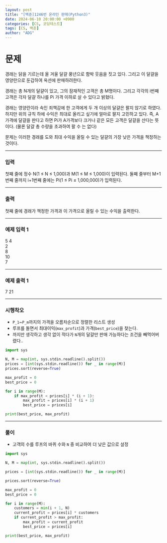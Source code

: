 ```yaml
---
layout: post
title: "[백준]1246번 온라인 판매(Python3)"
date: 2024-06-10 20:00:00 +0900
categories: [CS, 코딩테스트]
tags: [CS, 백준]
author: "ADG"
---
```


# 문제

경래는 닭을 기르는데 올 겨울 달걀 풍년으로 함박 웃음을 짓고 있다. 그리고 이 달걀을 영양란으로 둔갑하여 옥션에 판매하려한다.

경래는 총 N개의 달걀이 있고, 그의 잠재적인 고객은 총 M명이다. 그리고 각각의 i번째 고객은 각자 달걀 하나를 Pi 가격 이하로 살 수 있다고 밝혔다.

경래는 영양란이라 속인 죄책감에 한 고객에게 두 개 이상의 달걀은 팔지 않기로 하였다. 하지만 위의 규칙 하에 수익은 최대로 올리고 싶기에 얼마로 팔지 고민하고 있다. 즉, A가격에 달걀을 판다고 하면 Pi가 A가격보다 크거나 같은 모든 고객은 달걀을 산다는 뜻이다. (물론 달걀 총 수량을 초과하여 팔 수 는 없다)

문제는 이러한 경래를 도와 최대 수익을 올릴 수 있는 달걀의 가장 낮은 가격을 책정하는 것이다.

---

### 입력

첫째 줄에 정수 N(1 ≤ N ≤ 1,000)과 M(1 ≤ M ≤ 1,000)이 입력된다. 둘째 줄부터 M+1번째 줄까지 i+1번째 줄에는 Pi(1 ≤ Pi ≤ 1,000,000)가 입력된다.

---

### 출력

첫째 줄에 경래가 책정한 가격과 이 가격으로 올릴 수 있는 수익을 출력한다.

---

### 예제 입력 1

5 4  
2  
8  
10  
7  

---

### 예제 출력 1

7 21

---

### 시행착오

- `P_1`~`P_m`까지의 가격을 오름차순으로 정렬한 리스트 생성  
- 루프를 돌면서 최대이익(`max_profit`)과 가격(`best_price`)을 찾는다.  
- 까지만 생각하고 생각 없이 적다가 `N`개의 달걀만 판매 가능하다는 조건을 빼먹어버렸다..

```python
import sys

N, M = map(int, sys.stdin.readline().split())
prices = [int(sys.stdin.readline()) for _ in range(M)]
prices.sort(reverse=True)

max_profit = 0
best_price = 0

for i in range(M):
    if max_profit < prices[i] * (i + 1):
        max_profit = prices[i] * (i + 1)
        best_price = prices[i]

print(best_price, max_profit)
```

---

### 풀이

- 고객의 수를 루프의 바퀴 수와 `N` 중 비교하여 더 낮은 값으로 설정  

```python
import sys

N, M = map(int, sys.stdin.readline().split())

prices = [int(sys.stdin.readline()) for _ in range(M)]

prices.sort(reverse=True)

max_profit = 0
best_price = 0

for i in range(M):
    customers = min(i + 1, N)
    current_profit = prices[i] * customers
    if current_profit > max_profit:
        max_profit = current_profit
        best_price = prices[i]

print(best_price, max_profit)
```